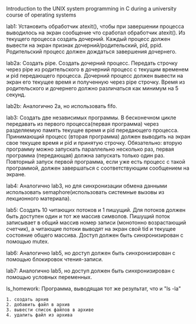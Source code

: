 Introduction to the UNIX system programming in C during a university course of operating systems

lab1: Установить обработчик atexit(), чтобы при завершении процесса выводилось на экран сообщение что сработал обработчик atexit(). Из текущего процесса создать дочерний. Каждый процесс должен вывести на экран признак дочерний/родительский, pid, ppid. Родительский процесс должен дождаться завершения дочернего.

lab2a: Создать pipe. Создать дочерний процесс. Передать строчку через pipe из родительского в дочерний процесс с текущим временем и pid передающего процесса. Дочерний процесс должен вывести на экран его текущее время и полученную через pipe строчку. Время из родительского и дочернего должно различаться как минимум на 5 секунд.

lab2b: Аналогично 2а, но использовать fifo.

lab3: Создать две независимых программы. В бесконечном цикле передавать из первого процесса(первая программа) через разделяемую память текущее время и pid передающего процесса. Принимающий процесс (вторая программа) должен выводить на экран свое текущее время и pid и принятую строчку. Обязательно: вторую программу можно запускать параллельно несколько раз, первая программа (передающая) должна запускать только один раз. Повторный запуск первой программа, если уже есть процесс с такой программой, должен завершаться с соответствующим сообщением на экране.

lab4: Аналогично lab3, но для синхронизации обмена данными использовать semaphore(использовать системные вызовы из лекционного материала).

lab5: Создать 10 читающих потоков и 1 пишущий. Для потоков должен быть доступен один и тот же массив символов. Пишущий поток записывает в общий массив номер записи (монотонно возрастающий счетчик), а читающие потоки выводят на экран свой tid и текущее состояние общего массива. Доступ должен быть синхронизирован с помощью mutex.

lab6: Аналогично lab5, но доступ должен быть синхронизирован с помощью блокировок чтения-записи.

lab7: Аналогично lab5, но доступ должен быть синхронизирован с помощью условных переменных.

ls_homework: Программа, выводящая тот же результат, что и "ls -la"


	1. создать архив
	2. добавить файл в архив
	3. вывести список файлов в архиве 
	4. удалить файл из архива 
